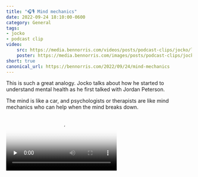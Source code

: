 ```yaml
---
title: "🎧🎙️ Mind mechanics"
date: 2022-09-24 18:10:00-0600
category: General
tags:
- jocko
- podcast clip
video: 
    src: https://media.bennorris.com/videos/posts/podcast-clips/jocko/like-a-car.mov
    poster: https://media.bennorris.com/images/posts/podcast-clips/jocko/like-a-car.jpg
short: true
canonical_url: https://bennorris.com/2022/09/24/mind-mechanics
---
```


This is such a great analogy. Jocko talks about how he started to understand mental health as he first talked with Jordan Peterson.

The mind is like a car, and psychologists or therapists are like mind mechanics who can help when the mind breaks down.

<div class="embed-responsive embed-responsive-16by9">
    <video class="embed-responsive-item" controls="controls" playsinline="playsinline" src="https://media.bennorris.com/videos/posts/podcast-clips/jocko/like-a-car.mov" poster="https://media.bennorris.com/images/posts/podcast-clips/jocko/like-a-car.jpeg" style="background-image:url(https://media.bennorris.com/images/posts/podcast-clips/jocko/like-a-car.jpeg);background-size:contain;background-repeat:no-repeat;" preload="none"></video>
</div>



